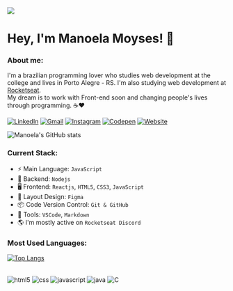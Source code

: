 <div>
  <img style="display=block; margin=auto" align="center" src="https://i.imgur.com/tDIDVME.png">
</div>

# Hey, I'm Manoela Moyses! 👋

### About me:
I'm a brazilian programming lover who studies web development at the college and lives in Porto Alegre - RS. I'm also studying web development at [Rocketseat](https://www.rocketseat.com.br/).<br> 
My dream is to work with Front-end soon and changing people's lives through programming. ☕❤️

[![LinkedIn](https://img.shields.io/badge/LinkedIn-0077B5?style=for-the-badge&logo=linkedin&logoColor=white)](https://www.linkedin.com/in/manoelamoyses/)
[![Gmail](https://img.shields.io/badge/Gmail-D14836?style=for-the-badge&logo=gmail&logoColor=white)](mailto:devmanoela@gmail.com)
[![Instagram](https://img.shields.io/badge/Instagram-E4405F?style=for-the-badge&logo=instagram&logoColor=white)](https://www.instagram.com/manoela_moyses)
[![Codepen](https://img.shields.io/badge/Codepen-000000?style=for-the-badge&logo=codepen&logoColor=white)](https://codepen.io/manoela-moyses)
[![Website](https://img.shields.io/website?label=Portfólio&style=for-the-badge&url=https://manoelamoyses.vercel.app/)](https://manoelamoyses.vercel.app)

![Manoela's GitHub stats](https://github-readme-stats.vercel.app/api?username=manoela-moyses&show_icons=true&theme=cobalt)

### Current Stack:
- ⚡️ Main Language: `JavaScript`
- 📡 Backend: `Nodejs`
- 🖥️ Frontend: `Reactjs`, `HTML5`, `CSS3`, `JavaScript`
- 🎨 Layout Design: `Figma`
- 📦️ Code Version Control: `Git & GitHub`
- 🔨 Tools: `VSCode`, `Markdown`
- 🌎 I'm mostly active on `Rocketseat Discord`

### Most Used Languages:

[![Top Langs](https://github-readme-stats.vercel.app/api/top-langs/?username=manoela-moyses&layout=compact)](https://github.com/anuraghazra/github-readme-stats)

<div style="display: inline_block"><br>
  <img align="center" alt="html5" src="https://img.shields.io/badge/HTML5-E34F26?style=for-the-badge&logo=html5&logoColor=white">
  <img align="center" alt="css" src="https://img.shields.io/badge/CSS3-1572B6?style=for-the-badge&logo=css3&logoColor=white">
  <img align="center" alt="javascript" src="https://img.shields.io/badge/JavaScript-F7DF1E?style=for-the-badge&logo=javascript&logoColor=black">
  <img align="center" alt="java" src="https://img.shields.io/badge/Java-ED8B00?style=for-the-badge&logo=java&logoColor=white">
  <img align="center" alt="C" src="https://img.shields.io/badge/C-00599C?style=for-the-badge&logo=c&logoColor=white">
</div>
